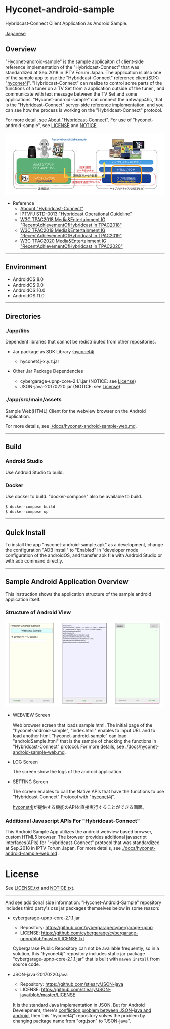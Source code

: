 # Hyconet-android-sample

Hybridcast-Connect Client Application as Android Sample.

[Japanese](./README_JP.md)

## Overview

"Hyconet-android-sample" is the sample applicaiton of client-side reference implementation of the "Hybridcast-Connect" that was standardized at Sep.2018 in IPTV Forum Japan. The application is also one of the sample app to use the "Hybridcast-Connect" reference client(SDK) "[hyconet4j](https://github.com/nhkrd/hyconet4j)".
"Hybridcast-Connect" can realize to control some parts of the functions of a tuner on a TV Set from a application outside of the tuner , and communicate with text message between the TV Set and some applications.
"Hyconet-android-sample" can connect the antwapp4hc, that is the "Hybridcast-Connect" server-side reference implementation, and you can see how the process is working on the "Hybridcast-Connect" protocol.

For more detail, see [About "Hybridcast-Connect"](./HybridcastConnect.md). For use of "hyconet-android-sample", see [LICENSE](./LICENSE.txt) and [NOTICE](./NOTICE.txt).

![Hyconet-Android-Sample Overview](./docs/imgs/hybridcast-connect-overview-oss.png)

- Reference
    - [Abount "Hybridcast-Connect"](./HybridcastConnect.md)
    - [IPTVFJ STD-0013 "Hybridcast Operational Guideline"](https://www.iptvforum.jp/download/input.html)
    - [W3C TPAC2018 Media&Entertainment IG "RecentAchievementOfHybridcast in TPAC2018"](https://www.w3.org/2011/webtv/wiki/images/4/45/RecentAchievementHybridcast_TPAC20181022.pdf)
    - [W3C TPAC2019 Media&Entertainment IG "RecentAchievementOfHybridcast in TPAC2019"](https://www.w3.org/2011/webtv/wiki/images/d/d1/MediaTimedEventsInHybridcast_TPAC20190916.pdf)
    - [W3C TPAC2020 Media&Entertainment IG "RecentAchievementOfHybridcast in TPAC2020"](https://www.w3.org/2011/webtv/wiki/images/2/22/RecentUpdateHybridcast_TPAC20201021_%281%29.pdf)

---

## Environment

- AndroidOS:8.0
- AndroidOS:9.0
- AndroidOS:10.0
- AndroidOS:11.0

---

## Directories

### ./app/libs

Dependent libraries that cannot be redistributed from other repositories.

- Jar package as SDK Library :[hyconet4j](https://github.com/nhkrd/hyconet4j).
    - hyconet4j-x.y.z.jar

- Other Jar Package Dependencies
    - cybergarage-upnp-core-2.1.1.jar (NOTICE: see [License](#license))
    - JSON-java-20170220.jar (NOTICE: see [License](#license))

### ./app/src/main/assets

Sample Web(HTML) Client for the webview browser on the Android Application.

For more details, see [./docs/hyconet-android-sample-web.md](./docs/hyconet-android-sample-web.md).


---

## Build

### Android Studio

Use Android Studio to build.

### Docker

Use docker to build.
"docker-compose" also be available to build.

```bash
$ docker-compose build
$ docker-compose up
```

---

## Quick Install

To install the app "hyconet-android-sample.apk" as a development, change the configuration "ADB install" to "Enabled" in "developer mode configuration of the androidOS, and transfer apk file with Android Studio or with adb command directly.

---

## Sample Android Application Overview

This instruction shows the application structure of the sample android application itself.

### **Structure of Android View**

<img src="./docs/imgs/hyconet-android-sample-appview.jpg" width="500px">

- WEBVIEW Screen

    Web browser screen that loads sample html.
    The initial page of the "hyconet-android-sample", "index.html" enables to input URL and to load another html.
    "hyconet-android-sample" can load "androidSample.html" that is the sample of checking the functions in "Hybridcast-Connect" protocol. For more details, see [./docs/hyconet-android-sample-web.md](./docs/hyconet-android-sample-web.md).

- LOG Screen

    The screen show the logs of the android application.

- SETTING Screen

    The screen enables to call the Native APIs that have the functions to use "Hybridcast-Connect" Protocol with "[hyconet4j](https://github.com/nhkrd/hyconet4j)".

    [hyconet4j](https://github.com/nhkrd/hyconet4j)が提供する機能のAPIを直接実行することができる画面。
    

### **Additional Javascript APIs For "Hybridcast-Connect"**

This Android Sample App utilizes the android webview based browser, custom HTML5 browser. The browser provides additional javascript interfaces(APIs) for "Hybridcast-Connect" protocol that was standardized at Sep.2018 in IPTV Forum Japan. For more details, see [./docs/hyconet-android-sample-web.md](./docs/hyconet-android-sample-web.md) .

# License

See [LICENSE.txt](./LICENSE.txt) and [NOTICE.txt](./NOTICE.txt).

---

And see additional side information: "Hyconet-Android-Sample" repository includes third party's oss jar packages themselves  below in some reason:

- cybergarage-upnp-core-2.1.1.jar

    - Repository: https://github.com/cybergarage/cybergarage-upnp
    - LICENSE: https://github.com/cybergarage/cybergarage-upnp/blob/master/LICENSE.txt

    Cybergarase Public Repository can not be available frequently, so in a solution, this "hyconet4j" repository includes static jar package "cybergarage-upnp-core-2.1.1.jar" that is built with `maven install` from source code.

- JSON-java-20170220.java

    - Repository: https://github.com/stleary/JSON-java
    - LICENSE: https://github.com/stleary/JSON-java/blob/master/LICENSE

    It is the standard Java implementation in JSON. But for Android Develepment, there's [confliction problem between JSON-java and android](https://github.com/stleary/JSON-java/wiki/JSON-Java-for-Android-developers), then this "hyconet4j" repository solves the problem by changing package name from "org.json" to "JSON-java".
